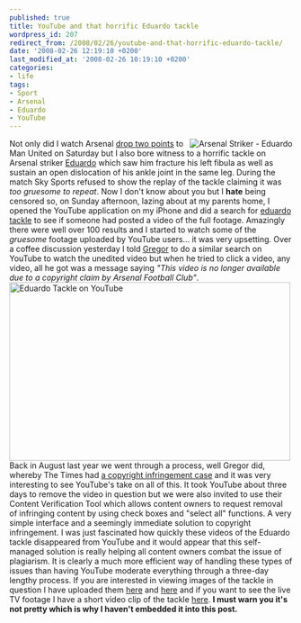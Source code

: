 ```yaml
---
published: true
title: YouTube and that horrific Eduardo tackle
wordpress_id: 207
redirect_from: /2008/02/26/youtube-and-that-horrific-eduardo-tackle/
date: '2008-02-26 12:19:10 +0200'
last_modified_at: '2008-02-26 10:19:10 +0200'
categories:
- life
tags:
- Sport
- Arsenal
- Eduardo
- YouTube
---
```

<img src="http://www.arsenal.com/images/players/76158.jpg" alt="Arsenal Striker - Eduardo" align="right" />Not only did I watch Arsenal <a href="http://www.arsenal.com/matchreport.asp?thisNav=news&fxid=323063&cpid=703&clid=4421&title=Birmingham+City+2-2+Arsenal+-+Match+report">drop two points</a> to Man United on Saturday but I also bore witness to a horrific tackle on Arsenal striker <a href="http://www.arsenal.com/player.asp?thisNav=first+team&plid=76158&clid=4421&cpid=703">Eduardo</a> which saw him fracture his left fibula as well as sustain an open dislocation of his ankle joint in the same leg. During the match Sky Sports refused to show the replay of the tackle claiming it was <em>too gruesome to repeat</em>.
Now I don't know about you but I <strong>hate</strong> being censored so, on Sunday afternoon, lazing about at my parents home, I opened the YouTube application on my iPhone and did a search for <a href="http://www.youtube.com/results?search_query=eduardo+tackle&search_type=">eduardo tackle</a> to see if someone had posted a video of the full footage.
Amazingly there were well over 100 results and I started to watch some of the <em>gruesome</em> footage uploaded by YouTube users... it was very upsetting.
Over a coffee discussion yesterday I told <a href="http://groogle.co.za">Gregor</a> to do a similar search on YouTube to watch the unedited video but when he tried to click a video, any video, all he got was a message saying <em>"This video is no longer available due to a copyright claim by Arsenal Football Club"</em>.
<a href="http://www.flickr.com/photos/justinhartman/2292793231/" title="Eduardo Tackle on YouTube by Justin Hartman, on Flickr"><img src="http://farm3.static.flickr.com/2255/2292793231_e479206f0d.jpg" width="500" height="317" alt="Eduardo Tackle on YouTube" /></a>
Back in August last year we went through a process, well Gregor did, whereby The Times had <a href="http://groogle.co.za/2007/08/29/this-video-is-no-longer-available-due-to-a-copyright-claim-by-the-times/">a copyright infringement case</a> and it was very interesting to see YouTube's take on all of this. 
It took YouTube about three days to remove the video in question but we were also invited to use their Content Verification Tool which allows content owners to request removal of infringing content by using check boxes and "select all" functions. A very simple interface and a seemingly immediate solution to copyright infringement.
I was just fascinated how quickly these videos of the Eduardo tackle disappeared from YouTube and it would appear that this self-managed solution is really helping all content owners combat the issue of plagiarism. It is clearly a much more efficient way of handling these types of issues than having YouTube moderate everything through a three-day lengthy process.
If you are interested in viewing images of the tackle in question I have uploaded them <a href="/assets/images/uploads/2008/02/eduardo_tackle_1.jpg">here</a> and <a href="/assets/images/uploads/2008/02/eduardo_tackle_2.jpg">here</a> and if you want to see the live TV footage I have a short video clip of the tackle <a href="/video/eduardo_tackle.mov">here</a>. <strong>I must warn you it's not pretty which is why I haven't embedded it into this post.</strong>
